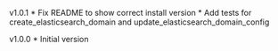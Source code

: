 v1.0.1
	* Fix README to show correct install version
	* Add tests for create_elasticsearch_domain and update_elasticsearch_domain_config

v1.0.0
	* Initial version
